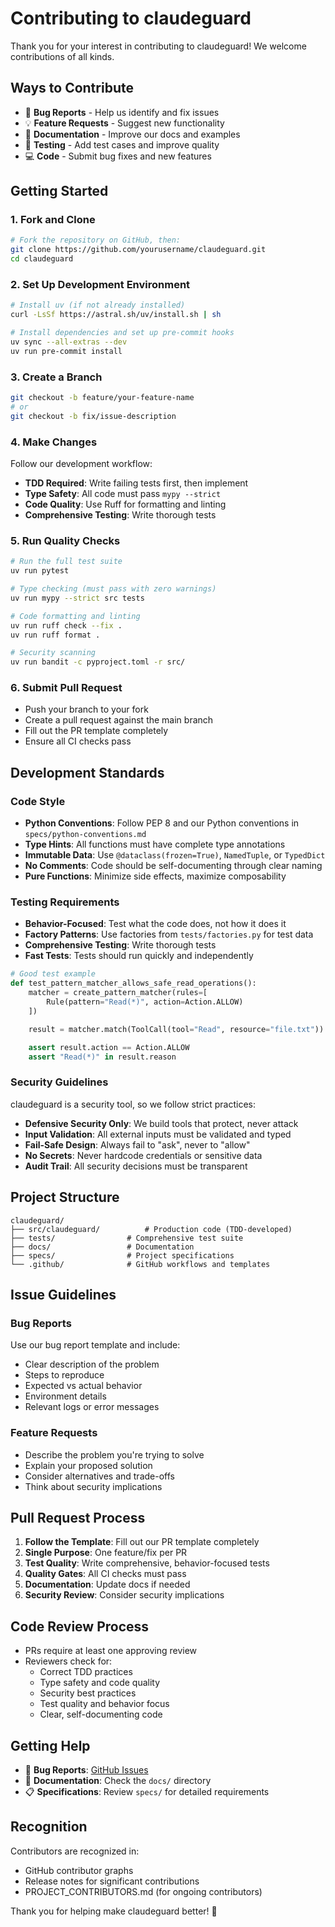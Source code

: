 # Contributing to claudeguard

Thank you for your interest in contributing to claudeguard! We welcome contributions of all kinds.

## Ways to Contribute

- 🐛 **Bug Reports** - Help us identify and fix issues
- 💡 **Feature Requests** - Suggest new functionality
- 📖 **Documentation** - Improve our docs and examples
- 🧪 **Testing** - Add test cases and improve quality
- 💻 **Code** - Submit bug fixes and new features

## Getting Started

### 1. Fork and Clone

```bash
# Fork the repository on GitHub, then:
git clone https://github.com/yourusername/claudeguard.git
cd claudeguard
```

### 2. Set Up Development Environment

```bash
# Install uv (if not already installed)
curl -LsSf https://astral.sh/uv/install.sh | sh

# Install dependencies and set up pre-commit hooks
uv sync --all-extras --dev
uv run pre-commit install
```

### 3. Create a Branch

```bash
git checkout -b feature/your-feature-name
# or
git checkout -b fix/issue-description
```

### 4. Make Changes

Follow our development workflow:

- **TDD Required**: Write failing tests first, then implement
- **Type Safety**: All code must pass `mypy --strict`
- **Code Quality**: Use Ruff for formatting and linting
- **Comprehensive Testing**: Write thorough tests

### 5. Run Quality Checks

```bash
# Run the full test suite
uv run pytest

# Type checking (must pass with zero warnings)
uv run mypy --strict src tests

# Code formatting and linting
uv run ruff check --fix .
uv run ruff format .

# Security scanning
uv run bandit -c pyproject.toml -r src/
```

### 6. Submit Pull Request

- Push your branch to your fork
- Create a pull request against the main branch
- Fill out the PR template completely
- Ensure all CI checks pass

## Development Standards

### Code Style

- **Python Conventions**: Follow PEP 8 and our Python conventions in `specs/python-conventions.md`
- **Type Hints**: All functions must have complete type annotations
- **Immutable Data**: Use `@dataclass(frozen=True)`, `NamedTuple`, or `TypedDict`
- **No Comments**: Code should be self-documenting through clear naming
- **Pure Functions**: Minimize side effects, maximize composability

### Testing Requirements

- **Behavior-Focused**: Test what the code does, not how it does it
- **Factory Patterns**: Use factories from `tests/factories.py` for test data
- **Comprehensive Testing**: Write thorough tests
- **Fast Tests**: Tests should run quickly and independently

```python
# Good test example
def test_pattern_matcher_allows_safe_read_operations():
    matcher = create_pattern_matcher(rules=[
        Rule(pattern="Read(*)", action=Action.ALLOW)
    ])

    result = matcher.match(ToolCall(tool="Read", resource="file.txt"))

    assert result.action == Action.ALLOW
    assert "Read(*)" in result.reason
```

### Security Guidelines

claudeguard is a security tool, so we follow strict practices:

- **Defensive Security Only**: We build tools that protect, never attack
- **Input Validation**: All external inputs must be validated and typed
- **Fail-Safe Design**: Always fail to "ask", never to "allow"
- **No Secrets**: Never hardcode credentials or sensitive data
- **Audit Trail**: All security decisions must be transparent

## Project Structure

```
claudeguard/
├── src/claudeguard/          # Production code (TDD-developed)
├── tests/                # Comprehensive test suite
├── docs/                 # Documentation
├── specs/                # Project specifications
└── .github/              # GitHub workflows and templates
```

## Issue Guidelines

### Bug Reports

Use our bug report template and include:

- Clear description of the problem
- Steps to reproduce
- Expected vs actual behavior
- Environment details
- Relevant logs or error messages

### Feature Requests

- Describe the problem you're trying to solve
- Explain your proposed solution
- Consider alternatives and trade-offs
- Think about security implications

## Pull Request Process

1. **Follow the Template**: Fill out our PR template completely
2. **Single Purpose**: One feature/fix per PR
3. **Test Quality**: Write comprehensive, behavior-focused tests
4. **Quality Gates**: All CI checks must pass
5. **Documentation**: Update docs if needed
6. **Security Review**: Consider security implications

## Code Review Process

- PRs require at least one approving review
- Reviewers check for:
  - Correct TDD practices
  - Type safety and code quality
  - Security best practices
  - Test quality and behavior focus
  - Clear, self-documenting code

## Getting Help

- 🐛 **Bug Reports**: [GitHub Issues](https://github.com/tarovard/claudeguard/issues)
- 📖 **Documentation**: Check the `docs/` directory
- 📋 **Specifications**: Review `specs/` for detailed requirements

## Recognition

Contributors are recognized in:
- GitHub contributor graphs
- Release notes for significant contributions
- PROJECT_CONTRIBUTORS.md (for ongoing contributors)

Thank you for helping make claudeguard better! 🚀
